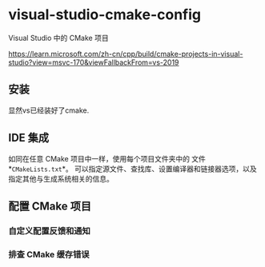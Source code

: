 # visual-studio-cmake-config

Visual Studio 中的 CMake 项目

https://learn.microsoft.com/zh-cn/cpp/build/cmake-projects-in-visual-studio?view=msvc-170&viewFallbackFrom=vs-2019

## 安装

显然vs已经装好了cmake. 

## IDE 集成

如同在任意 CMake 项目中一样，使用每个项目文件夹中的 文件*`CMakeLists.txt`*。 可以指定源文件、查找库、设置编译器和链接器选项，以及指定其他与生成系统相关的信息。

## 配置 CMake 项目

### 自定义配置反馈和通知

### 排查 CMake 缓存错误